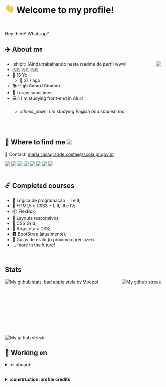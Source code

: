 <img src="https://raw.githubusercontent.com/ABSphreak/ABSphreak/master/gifs/Hi.gif" width="30px"> Welcome to my profile!
======
<br>

Hey there! Whats up?

:airplane: About me 
------
   <img align="right" src="https://cdn.discordapp.com/attachments/857351222855991306/884158508285702204/meeegit.png">

* :shipit:	(Ainda trabalhando neste readme do perfil www)
* :brazil:	:brazil:	:brazil:
* :bookmark:	15 Yo   
  * :birthday:	21 / ago
* :books:	High School Student
* :art:	I draw sometimes
* :computer::computer_mouse:	I'm studying front-end in Alura 
   * <h6>:chess_pawn: I'm studying English and spanish too </h6>

<br>

:compass: Where to find me <img src="https://media.giphy.com/media/VgCDAzcKvsR6OM0uWg/giphy.gif" width="50"> 
------
  📝 Contact: maria.casagrande.costa@escola.pr.gov.br

<section> 
<a href="https://github.com/MariaClaraC" target="_blank"><img width="10%" src="https://img.shields.io/badge/github-21262c?style=for-the-badge&logo=github&logoColor=white" target="_blank"></a>
<a href="mailto:maria.casagrande.costa@escola.pr.gov.br" target="_blank"><img src="https://img.shields.io/badge/Gmail-D14836?style=for-the-badge&logo=gmail&logoColor=white"></a>
<a href="https://www.youtube.com/channel/UCZR-10ydDCyg0SL-cmOxgGQ" target="_blank"><img src="https://img.shields.io/badge/YouTube-FF0000?style=for-the-badge&logo=youtube&logoColor=white" target="_blank"></a>
<a href="https://twitter.com/KKey_yo" target="_blank"><img src="https://img.shields.io/badge/twitter-00acee?style=for-the-badge&logo=twitter&logoColor=white" target="_blank"></a>
<a href="https://www.instagram.com/kkey_yo/" target="_blank"><img src="https://img.shields.io/badge/-Instagram-%23E4405F?style=for-the-badge&logo=instagram&logoColor=white" target="_blank"></a> 
<a href="https://steamcommunity.com/id/KKyooishi" target="_blank"><img src="https://img.shields.io/badge/steam-1b2838?style=for-the-badge&logo=steam&logoColor=white" target="_blank"></a>
<a href="https://br.pinterest.com/Urghwt/_saved/"><img src="https://img.shields.io/badge/pinterest-E60023?style=for-the-badge&logo=pinterest&logoColor=white"></a>
<a href="https://www.planetminecraft.com/member/chocoladwichs/" target="_blank"><img src="https://img.shields.io/badge/planetminecraft-00acee?style=for-the-badge&logo=planetminecraft&logoColor=white" target="_blank"></a>
</section> 
<br>

:comet: Completed courses
------

* :jigsaw: Lógica de programação − I e II;
* :speech_balloon: HTML5 e CSS3 − I, II, III e IV;
* :package: FlexBox;
* :iphone: Layouts responsivos;
* :bricks: CSS Grid;
* :open_file_folder: Arquitetura CSS;
* :b: BootStrap (atualmente);
* :symbols:	 Guias de estilo (o próximo q irei fazer).
*  ... more in the future!
  <br>

Stats
------
<img height="180em" align="right" alt="My github streak" src="http://github-readme-streak-stats.herokuapp.com?user=MariaClaraC&theme=onedark_duo&hide_border=true&dates=DBDADA&currStreakLabel=FFFEFE&stroke=333333F9&ring=5094F0&fire=5094F0&sideNums=D5E5FA&sideLabels=FFFEFE&currStreakNum=D5E5FAF9">
<img height="180em" align="left" alt="My github stats, bad apple style by Moepoi" src="https://bad-apple-github-readme.vercel.app/api?show_bg=1&username=MariaClaraC&show_icons=true">
<img height="150px" alt="My github streak" src="https://github-readme-stats.vercel.app/api/top-langs/?username=MariaClaraC&theme=default_repocard&layout=compact">

<!--
:comet: Stats
 ------ 
 
[![GitHub Streak](http://github-readme-streak-stats.herokuapp.com?user=MariaClaraC&theme=onedark_duo&hide_border=true&dates=DBDADA&currStreakLabel=FFFEFE&stroke=333333F9&ring=5094F0&fire=5094F0&sideNums=D5E5FA&sideLabels=FFFEFE&currStreakNum=D5E5FAF9)](https://git.io/streak-stats)

[![Top Langs](https://github-readme-stats.vercel.app/api/top-langs/?username=MariaClaraC&theme=default_repocard&layout=compact)](https://github.com/anuraghazra/github-readme-stats&layout=compact)
-->
 
 :seedling:  Working on 
------

<details> <summary> :clipboard:</summary>
<section class="repositorio">
  <a href="https://github.com/MariaClaraC/edutech-PR">
  <img height="120em" align="center" src="https://github-readme-stats.vercel.app/api/pin/?username=MariaClaraC&repo=edutech-pr&theme=default_repocard"/>
</a>
</details>
<!--
<a href="https://github.com/anuraghazra/convoychat">
  <img align="center" src="https://github-readme-stats.vercel.app/api/pin/?username=anuraghazra&repo=convoychat" />
</a>-->

<!--

<img height="180em" align="right" alt="My github stats" src="https://bad-apple-github-readme.vercel.app/api?show_bg=1&username=MariaClaraC&show_icons=true">
![Moepoi's github stats](https://bad-apple-github-readme.vercel.app/api?show_bg=1&username=MariaClaraC&show_icons=true)

[![GitHub Streak](http://github-readme-streak-stats.herokuapp.com?user=MariaClaraC&theme=onedark_duo&hide_border=true&dates=DBDADA&currStreakLabel=FFFEFE&stroke=333333F9&ring=5094F0&fire=5094F0&sideNums=D5E5FA&sideLabels=FFFEFE&currStreakNum=D5E5FAF9)](https://git.io/streak-stats)

[![Top Langs](https://github-readme-stats.vercel.app/api/top-langs/?username=MariaClaraC&theme=default_repocard&layout=compact)](https://github.com/anuraghazra/github-readme-stats&layout=compact)


![Moepoi's github stats](https://bad-apple-github-readme.vercel.app/api?show_bg=1&username=MariaClaraC&show_icons=true)
<a href="https://github.com/onimur/handle-path-oz">
 <img height="180em" align="right" alt="My github stats" src="https://github-readme-stats.vercel.app/api/top-langs/?username=MariaClaraC&theme=default_repocard&layout=compact">
</a>
[![GitHub Streak](http://github-readme-streak-stats.herokuapp.com?user=MariaClaraC&theme=onedark_duo&hide_border=true&dates=DBDADA&currStreakLabel=FFFEFE&stroke=333333F9&ring=5094F0&fire=5094F0&sideNums=D5E5FA&sideLabels=FFFEFE&currStreakNum=D5E5FAF9)](https://git.io/streak-stats)
-->

</section>


  ##
<details> <summary><b> :construction: profile credits</b></summary>
  <div> 
     
   - [Moepoi for the bad apple github stat!](https://github.com/moepoi)
   - [Top Langs!](https://github.com/anuraghazra/github-readme-stats)
   - [!GitHub Streak by DenverCoder1](http://github-readme-streak-stats.herokuapp.com/demo/)!
  </div> 
</details>
